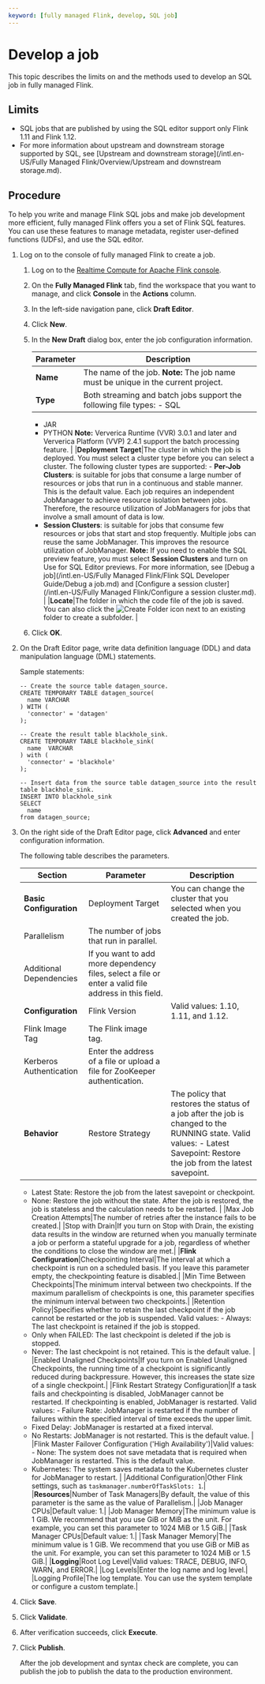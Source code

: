 ```yaml
---
keyword: [fully managed Flink, develop, SQL job]
---
```


# Develop a job

This topic describes the limits on and the methods used to develop an SQL job in fully managed Flink.

## Limits

-   SQL jobs that are published by using the SQL editor support only Flink 1.11 and Flink 1.12.
-   For more information about upstream and downstream storage supported by SQL, see [Upstream and downstream storage](/intl.en-US/Fully Managed Flink/Overview/Upstream and downstream storage.md).

## Procedure

To help you write and manage Flink SQL jobs and make job development more efficient, fully managed Flink offers you a set of Flink SQL features. You can use these features to manage metadata, register user-defined functions \(UDFs\), and use the SQL editor.

1.  Log on to the console of fully managed Flink to create a job.

    1.  Log on to the [Realtime Compute for Apache Flink console](https://realtime-compute.console.aliyun.com/regions/cn-shanghai).

    2.  On the **Fully Managed Flink** tab, find the workspace that you want to manage, and click **Console** in the **Actions** column.

    3.  In the left-side navigation pane, click **Draft Editor**.

    4.  Click **New**.

    5.  In the **New Draft** dialog box, enter the job configuration information.

        |Parameter|Description|
        |---------|-----------|
        |**Name**|The name of the job. **Note:** The job name must be unique in the current project. |
        |**Type**|Both streaming and batch jobs support the following file types:        -   SQL
        -   JAR
        -   PYTHON
**Note:** Ververica Runtime \(VVR\) 3.0.1 and later and Ververica Platform \(VVP\) 2.4.1 support the batch processing feature. |
        |**Deployment Target**|The cluster in which the job is deployed. You must select a cluster type before you can select a cluster. The following cluster types are supported:        -   **Per-Job Clusters**: is suitable for jobs that consume a large number of resources or jobs that run in a continuous and stable manner. This is the default value. Each job requires an independent JobManager to achieve resource isolation between jobs. Therefore, the resource utilization of JobManagers for jobs that involve a small amount of data is low.
        -   **Session Clusters**: is suitable for jobs that consume few resources or jobs that start and stop frequently. Multiple jobs can reuse the same JobManager. This improves the resource utilization of JobManager.
**Note:** If you need to enable the SQL preview feature, you must select **Session Clusters** and turn on Use for SQL Editor previews. For more information, see [Debug a job](/intl.en-US/Fully Managed Flink/Flink SQL Developer Guide/Debug a job.md) and [Configure a session cluster](/intl.en-US/Fully Managed Flink/Configure a session cluster.md). |
        |**Locate**|The folder in which the code file of the job is saved. You can also click the ![Create Folder](https://static-aliyun-doc.oss-accelerate.aliyuncs.com/assets/img/en-US/0161315261/p277156.png) icon next to an existing folder to create a subfolder. |

    6.  Click **OK**.

2.  On the Draft Editor page, write data definition language \(DDL\) and data manipulation language \(DML\) statements.

    Sample statements:

    ```
    -- Create the source table datagen_source. 
    CREATE TEMPORARY TABLE datagen_source(
      name VARCHAR
    ) WITH (
      'connector' = 'datagen'
    );
    
    -- Create the result table blackhole_sink. 
    CREATE TEMPORARY TABLE blackhole_sink(
      name  VARCHAR
    ) with (
      'connector' = 'blackhole'
    );
    
    -- Insert data from the source table datagen_source into the result table blackhole_sink. 
    INSERT INTO blackhole_sink
    SELECT
      name
    from datagen_source;
    ```

3.  On the right side of the Draft Editor page, click **Advanced** and enter configuration information.

    The following table describes the parameters.

    |Section|Parameter|Description|
    |-------|---------|-----------|
    |**Basic Configuration**|Deployment Target|You can change the cluster that you selected when you created the job.|
    |Parallelism|The number of jobs that run in parallel.|
    |Additional Dependencies|If you want to add more dependency files, select a file or enter a valid file address in this field.|
    |**Configuration**|Flink Version|Valid values: 1.10, 1.11, and 1.12.|
    |Flink Image Tag|The Flink image tag.|
    |Kerberos Authentication|Enter the address of a file or upload a file for ZooKeeper authentication.|
    |**Behavior**|Restore Strategy|The policy that restores the status of a job after the job is changed to the RUNNING state. Valid values:    -   Latest Savepoint: Restore the job from the latest savepoint.
    -   Latest State: Restore the job from the latest savepoint or checkpoint.
    -   None: Restore the job without the state. After the job is restored, the job is stateless and the calculation needs to be restarted. |
    |Max Job Creation Attempts|The number of retries after the instance fails to be created.|
    |Stop with Drain|If you turn on Stop with Drain, the existing data results in the window are returned when you manually terminate a job or perform a stateful upgrade for a job, regardless of whether the conditions to close the window are met.|
    |**Flink Configuration**|Checkpointing Interval|The interval at which a checkpoint is run on a scheduled basis. If you leave this parameter empty, the checkpointing feature is disabled.|
    |Min Time Between Checkpoints|The minimum interval between two checkpoints. If the maximum parallelism of checkpoints is one, this parameter specifies the minimum interval between two checkpoints.|
    |Retention Policy|Specifies whether to retain the last checkpoint if the job cannot be restarted or the job is suspended. Valid values:    -   Always: The last checkpoint is retained if the job is stopped.
    -   Only when FAILED: The last checkpoint is deleted if the job is stopped.
    -   Never: The last checkpoint is not retained. This is the default value. |
    |Enabled Unaligned Checkpoints|If you turn on Enabled Unaligned Checkpoints, the running time of a checkpoint is significantly reduced during backpressure. However, this increases the state size of a single checkpoint.|
    |Flink Restart Strategy Configuration|If a task fails and checkpointing is disabled, JobManager cannot be restarted. If checkpointing is enabled, JobManager is restarted. Valid values:    -   Failure Rate: JobManager is restarted if the number of failures within the specified interval of time exceeds the upper limit.
    -   Fixed Delay: JobManager is restarted at a fixed interval.
    -   No Restarts: JobManager is not restarted. This is the default value. |
    |Flink Master Failover Configuration \('High Availability'\)|Valid values:    -   None: The system does not save metadata that is required when JobManager is restarted. This is the default value.
    -   Kubernetes: The system saves metadata to the Kubernetes cluster for JobManager to restart. |
    |Additional Configuration|Other Flink settings, such as `taskmanager.numberOfTaskSlots: 1`.|
    |**Resources**|Number of Task Managers|By default, the value of this parameter is the same as the value of Parallelism.|
    |Job Manager CPUs|Default value: 1.|
    |Job Manager Memory|The minimum value is 1 GiB. We recommend that you use GiB or MiB as the unit. For example, you can set this parameter to 1024 MiB or 1.5 GiB.|
    |Task Manager CPUs|Default value: 1.|
    |Task Manager Memory|The minimum value is 1 GiB. We recommend that you use GiB or MiB as the unit. For example, you can set this parameter to 1024 MiB or 1.5 GiB.|
    |**Logging**|Root Log Level|Valid values: TRACE, DEBUG, INFO, WARN, and ERROR.|
    |Log Levels|Enter the log name and log level.|
    |Logging Profile|The log template. You can use the system template or configure a custom template.|

4.  Click **Save**.

5.  Click **Validate**.

6.  After verification succeeds, click **Execute**.

7.  Click **Publish**.

    After the job development and syntax check are complete, you can publish the job to publish the data to the production environment.


